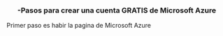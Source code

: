 <h3 align="center">-Pasos para crear una cuenta GRATIS de Microsoft Azure</h3>

<p>Primer paso es habir la pagina de Microsoft Azure
</p>